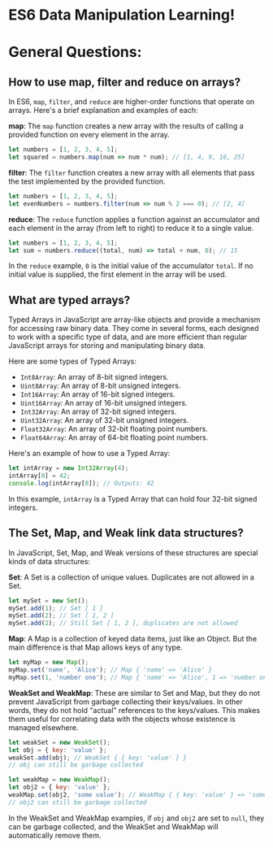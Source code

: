 # ES6 Data Manipulation Learning!




# General Questions:




## How to use map, filter and reduce on arrays?
In ES6, `map`, `filter`, and `reduce` are higher-order functions that operate on arrays. Here's a brief explanation and examples of each:

**map**: The `map` function creates a new array with the results of calling a provided function on every element in the array.

```javascript
let numbers = [1, 2, 3, 4, 5];
let squared = numbers.map(num => num * num); // [1, 4, 9, 16, 25]
```

**filter**: The `filter` function creates a new array with all elements that pass the test implemented by the provided function.

```javascript
let numbers = [1, 2, 3, 4, 5];
let evenNumbers = numbers.filter(num => num % 2 === 0); // [2, 4]
```

**reduce**: The `reduce` function applies a function against an accumulator and each element in the array (from left to right) to reduce it to a
single value.

```javascript
let numbers = [1, 2, 3, 4, 5];
let sum = numbers.reduce((total, num) => total + num, 0); // 15
```

In the `reduce` example, `0` is the initial value of the accumulator `total`. If no initial value is supplied, the first element in the array will be
used.




## What are typed arrays?
Typed Arrays in JavaScript are array-like objects and provide a mechanism for accessing raw binary data. They come in several forms, each designed to
work with a specific type of data, and are more efficient than regular JavaScript arrays for storing and manipulating binary data.

Here are some types of Typed Arrays:

- `Int8Array`: An array of 8-bit signed integers.
- `Uint8Array`: An array of 8-bit unsigned integers.
- `Int16Array`: An array of 16-bit signed integers.
- `Uint16Array`: An array of 16-bit unsigned integers.
- `Int32Array`: An array of 32-bit signed integers.
- `Uint32Array`: An array of 32-bit unsigned integers.
- `Float32Array`: An array of 32-bit floating point numbers.
- `Float64Array`: An array of 64-bit floating point numbers.

Here's an example of how to use a Typed Array:

```javascript
let intArray = new Int32Array(4);
intArray[0] = 42;
console.log(intArray[0]); // Outputs: 42
```

In this example, `intArray` is a Typed Array that can hold four 32-bit signed integers.




## The Set, Map, and Weak link data structures?
In JavaScript, Set, Map, and Weak versions of these structures are special kinds of data structures:

**Set**: A Set is a collection of unique values. Duplicates are not allowed in a Set.

```javascript
let mySet = new Set();
mySet.add(1); // Set [ 1 ]
mySet.add(2); // Set [ 1, 2 ]
mySet.add(2); // Still Set [ 1, 2 ], duplicates are not allowed
```

**Map**: A Map is a collection of keyed data items, just like an Object. But the main difference is that Map allows keys of any type.

```javascript
let myMap = new Map();
myMap.set('name', 'Alice'); // Map { 'name' => 'Alice' }
myMap.set(1, 'number one'); // Map { 'name' => 'Alice', 1 => 'number one' }
```

**WeakSet and WeakMap**: These are similar to Set and Map, but they do not prevent JavaScript from garbage collecting their keys/values. In other
words, they do not hold "actual" references to the keys/values. This makes them useful for correlating data with the objects whose existence is
managed elsewhere.

```javascript
let weakSet = new WeakSet();
let obj = { key: 'value' };
weakSet.add(obj); // WeakSet { { key: 'value' } }
// obj can still be garbage collected

let weakMap = new WeakMap();
let obj2 = { key: 'value' };
weakMap.set(obj2, 'some value'); // WeakMap { { key: 'value' } => 'some value' }
// obj2 can still be garbage collected
```

In the WeakSet and WeakMap examples, if `obj` and `obj2` are set to `null`, they can be garbage collected, and the WeakSet and WeakMap will
automatically remove them.
